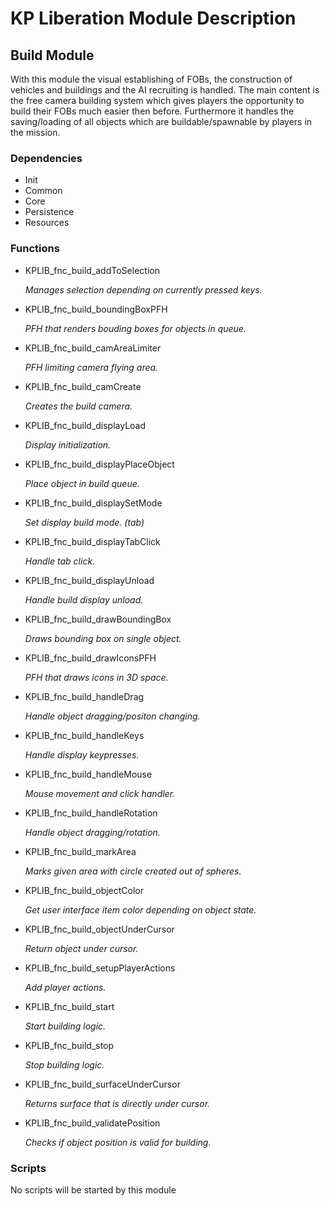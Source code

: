 # KP Liberation Module Description

## Build Module
With this module the visual establishing of FOBs, the construction of vehicles and buildings and the AI recruiting is handled.
The main content is the free camera building system which gives players the opportunity to build their FOBs much easier then before.
Furthermore it handles the saving/loading of all objects which are buildable/spawnable by players in the mission.

### Dependencies
* Init
* Common
* Core
* Persistence
* Resources

### Functions
* KPLIB_fnc_build_addToSelection

  *Manages selection depending on currently pressed keys.*

* KPLIB_fnc_build_boundingBoxPFH

  *PFH that renders bouding boxes for objects in queue.*

* KPLIB_fnc_build_camAreaLimiter

  *PFH limiting camera flying area.*

* KPLIB_fnc_build_camCreate

  *Creates the build camera.*

* KPLIB_fnc_build_displayLoad

  *Display initialization.*

* KPLIB_fnc_build_displayPlaceObject

  *Place object in build queue.*

* KPLIB_fnc_build_displaySetMode

  *Set display build mode. (tab)*

* KPLIB_fnc_build_displayTabClick

  *Handle tab click.*

* KPLIB_fnc_build_displayUnload

  *Handle build display unload.*

* KPLIB_fnc_build_drawBoundingBox

  *Draws bounding box on single object.*

* KPLIB_fnc_build_drawIconsPFH

  *PFH that draws icons in 3D space.*

* KPLIB_fnc_build_handleDrag

  *Handle object dragging/positon changing.*

* KPLIB_fnc_build_handleKeys

  *Handle display keypresses.*

* KPLIB_fnc_build_handleMouse

  *Mouse movement and click handler.*

* KPLIB_fnc_build_handleRotation

  *Handle object dragging/rotation.*

* KPLIB_fnc_build_markArea

  *Marks given area with circle created out of spheres.*

* KPLIB_fnc_build_objectColor

  *Get user interface item color depending on object state.*

* KPLIB_fnc_build_objectUnderCursor

  *Return object under cursor.*

* KPLIB_fnc_build_setupPlayerActions

  *Add player actions.*

* KPLIB_fnc_build_start

  *Start building logic.*

* KPLIB_fnc_build_stop

  *Stop building logic.*

* KPLIB_fnc_build_surfaceUnderCursor

  *Returns surface that is directly under cursor.*

* KPLIB_fnc_build_validatePosition

  *Checks if object position is valid for building.*

### Scripts
No scripts will be started by this module
